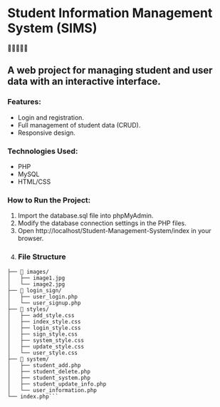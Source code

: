 # Student Information Management System (SIMS)

🌟✨🎉🎈🎁

## A web project for managing student and user data with an interactive interface.

### Features:
- Login and registration.
- Full management of student data (CRUD).
- Responsive design.

### Technologies Used:
- PHP
- MySQL
- HTML/CSS

### How to Run the Project:
1. Import the database.sql file into phpMyAdmin.
2. Modify the database connection settings in the PHP files.
3. Open http://localhost/Student-Management-System/index in your browser.
4. ### File Structure
```📁 project1/
├── 📁 images/
│   ├── image1.jpg
│   └── image2.jpg
├── 📁 login_sign/
│   ├── user_login.php
│   └── user_signup.php
├── 📁 styles/
│   ├── add_style.css
│   ├── index_style.css
│   ├── login_style.css
│   ├── sign_style.css
│   ├── system_style.css
│   ├── update_style.css
│   └── user_style.css
├── 📁 system/
│   ├── student_add.php
│   ├── student_delete.php
│   ├── student_system.php
│   ├── student_update_info.php
│   └── user_information.php
└── index.php```
